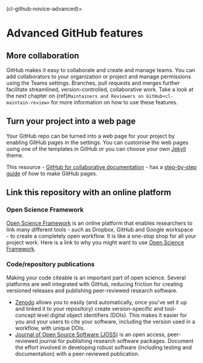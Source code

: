 (cl-github-novice-advanced)=
# Advanced GitHub features
## More collaboration
GitHub makes it easy to collaborate and create and manage teams. You can add collaborators to your organization or project and manage permissions using the Teams settings. Branches, pull requests and merges further facilitate streamlined, version-controlled, collaborative work. Take a look at the next chapter on {ref}`Maintainers and Reviewers on GitHub<cl-maintain-review>` for more information on how to use these features.

## Turn your project into a web page
Your GitHub repo can be turned into a web page for your project by enabling GitHub pages in the settings. You can customise the web pages using one of the templates in GitHub or you can choose your own [Jekyll](https://jekyllrb.com/) theme.

This resource - [GitHub for collaborative documentation](https://cassgvp.github.io/github-for-collaborative-documentation/) - has a [step-by-step guide](https://cassgvp.github.io/github-for-collaborative-documentation/docs/tut/4-2-Make-your-Pages-site.html) of how to make GitHub pages.

## Link this repository with an online platform

### Open Science Framework
[Open Science Framework](https://osf.io/) is an online platform that enables researchers to link many different tools - such as Dropbox, GitHub and Google workspace - to create a completely open workflow. It is like a one-stop shop for all your project work. Here is a link to why you might want to use [Open Science Framework](https://www.cos.io/blog/5-ways-to-optimize-your-research-workflow-with-osf).

### Code/repository publications
Making your code citeable is an important part of open science. Several platforms are well integrated with GitHub, reducing friction for creating versioned releases and publishing peer-reviewed research software.
- [Zenodo](https://zenodo.org/) allows you to easily (and automatically, once you've set it up and linked it to your repository) create version-specific and tool-concept level digital object identifiers (DOIs). This makes it easier for you and your users to cite your software, including the version used in a workflow, with unique DOIs.
- [Journal of Open Source Software (JOSS)](https://joss.theoj.org/) is an open access, peer-reviewed journal for publishing research software packages. Document the effort involved in developing robust software (including testing and documentation) with a peer-reviewed publication.
